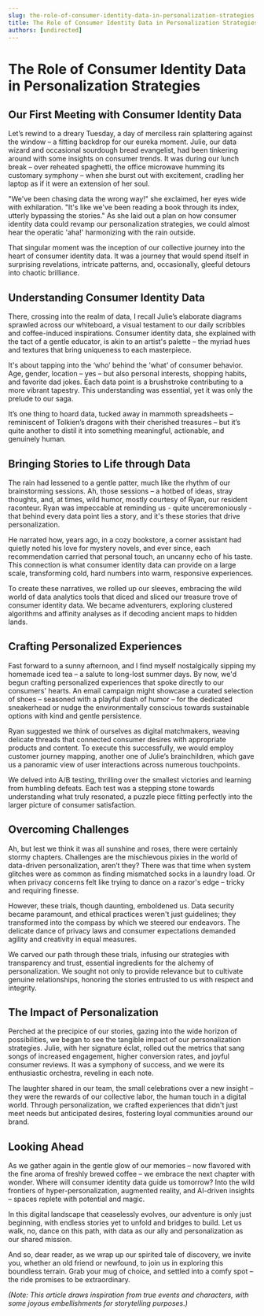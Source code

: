 ```yaml
---
slug: the-role-of-consumer-identity-data-in-personalization-strategies
title: The Role of Consumer Identity Data in Personalization Strategies
authors: [undirected]
---
```



# The Role of Consumer Identity Data in Personalization Strategies

## Our First Meeting with Consumer Identity Data

Let’s rewind to a dreary Tuesday, a day of merciless rain splattering against the window – a fitting backdrop for our eureka moment. Julie, our data wizard and occasional sourdough bread evangelist, had been tinkering around with some insights on consumer trends. It was during our lunch break – over reheated spaghetti, the office microwave humming its customary symphony – when she burst out with excitement, cradling her laptop as if it were an extension of her soul.

"We've been chasing data the wrong way!" she exclaimed, her eyes wide with exhilaration. "It's like we've been reading a book through its index, utterly bypassing the stories." As she laid out a plan on how consumer identity data could revamp our personalization strategies, we could almost hear the operatic 'aha!' harmonizing with the rain outside.

That singular moment was the inception of our collective journey into the heart of consumer identity data. It was a journey that would spend itself in surprising revelations, intricate patterns, and, occasionally, gleeful detours into chaotic brilliance.

## Understanding Consumer Identity Data

There, crossing into the realm of data, I recall Julie’s elaborate diagrams sprawled across our whiteboard, a visual testament to our daily scribbles and coffee-induced inspirations. Consumer identity data, she explained with the tact of a gentle educator, is akin to an artist's palette – the myriad hues and textures that bring uniqueness to each masterpiece.

It's about tapping into the ‘who’ behind the ‘what’ of consumer behavior. Age, gender, location – yes – but also personal interests, shopping habits, and favorite dad jokes. Each data point is a brushstroke contributing to a more vibrant tapestry. This understanding was essential, yet it was only the prelude to our saga.

It’s one thing to hoard data, tucked away in mammoth spreadsheets – reminiscent of Tolkien’s dragons with their cherished treasures – but it’s quite another to distil it into something meaningful, actionable, and genuinely human.

## Bringing Stories to Life through Data

The rain had lessened to a gentle patter, much like the rhythm of our brainstorming sessions. Ah, those sessions – a hotbed of ideas, stray thoughts, and, at times, wild humor, mostly courtesy of Ryan, our resident raconteur. Ryan was impeccable at reminding us - quite unceremoniously - that behind every data point lies a story, and it's these stories that drive personalization.

He narrated how, years ago, in a cozy bookstore, a corner assistant had quietly noted his love for mystery novels, and ever since, each recommendation carried that personal touch, an uncanny echo of his taste. This connection is what consumer identity data can provide on a large scale, transforming cold, hard numbers into warm, responsive experiences.

To create these narratives, we rolled up our sleeves, embracing the wild world of data analytics tools that diced and sliced our treasure trove of consumer identity data. We became adventurers, exploring clustered algorithms and affinity analyses as if decoding ancient maps to hidden lands.

## Crafting Personalized Experiences

Fast forward to a sunny afternoon, and I find myself nostalgically sipping my homemade iced tea – a salute to long-lost summer days. By now, we'd begun crafting personalized experiences that spoke directly to our consumers' hearts. An email campaign might showcase a curated selection of shoes – seasoned with a playful dash of humor – for the dedicated sneakerhead or nudge the environmentally conscious towards sustainable options with kind and gentle persistence.

Ryan suggested we think of ourselves as digital matchmakers, weaving delicate threads that connected consumer desires with appropriate products and content. To execute this successfully, we would employ customer journey mapping, another one of Julie’s brainchildren, which gave us a panoramic view of user interactions across numerous touchpoints.

We delved into A/B testing, thrilling over the smallest victories and learning from humbling defeats. Each test was a stepping stone towards understanding what truly resonated, a puzzle piece fitting perfectly into the larger picture of consumer satisfaction.

## Overcoming Challenges

Ah, but lest we think it was all sunshine and roses, there were certainly stormy chapters. Challenges are the mischievous pixies in the world of data-driven personalization, aren’t they? There was that time when system glitches were as common as finding mismatched socks in a laundry load. Or when privacy concerns felt like trying to dance on a razor's edge – tricky and requiring finesse.

However, these trials, though daunting, emboldened us. Data security became paramount, and ethical practices weren't just guidelines; they transformed into the compass by which we steered our endeavors. The delicate dance of privacy laws and consumer expectations demanded agility and creativity in equal measures.

We carved our path through these trials, infusing our strategies with transparency and trust, essential ingredients for the alchemy of personalization. We sought not only to provide relevance but to cultivate genuine relationships, honoring the stories entrusted to us with respect and integrity.

## The Impact of Personalization

Perched at the precipice of our stories, gazing into the wide horizon of possibilities, we began to see the tangible impact of our personalization strategies. Julie, with her signature éclat, rolled out the metrics that sang songs of increased engagement, higher conversion rates, and joyful consumer reviews. It was a symphony of success, and we were its enthusiastic orchestra, reveling in each note.

The laughter shared in our team, the small celebrations over a new insight – they were the rewards of our collective labor, the human touch in a digital world. Through personalization, we crafted experiences that didn't just meet needs but anticipated desires, fostering loyal communities around our brand.

## Looking Ahead

As we gather again in the gentle glow of our memories – now flavored with the fine aroma of freshly brewed coffee – we embrace the next chapter with wonder. Where will consumer identity data guide us tomorrow? Into the wild frontiers of hyper-personalization, augmented reality, and AI-driven insights – spaces replete with potential and magic.

In this digital landscape that ceaselessly evolves, our adventure is only just beginning, with endless stories yet to unfold and bridges to build. Let us walk, no, dance on this path, with data as our ally and personalization as our shared mission.

And so, dear reader, as we wrap up our spirited tale of discovery, we invite you, whether an old friend or newfound, to join us in exploring this boundless terrain. Grab your mug of choice, and settled into a comfy spot – the ride promises to be extraordinary.

*(Note: This article draws inspiration from true events and characters, with some joyous embellishments for storytelling purposes.)*